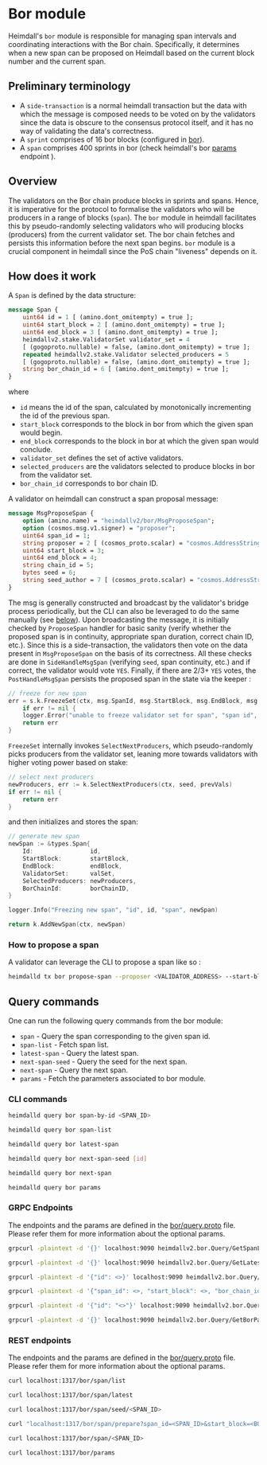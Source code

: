 # Bor module

Heimdall's `bor` module is responsible for managing span intervals and coordinating interactions with the Bor chain. Specifically, it determines when a new span can be proposed on Heimdall based on the current block number and the current span. 

## Preliminary terminology

* A `side-transaction` is a normal heimdall transaction but the data with which the message is composed needs to be voted on by the validators since the data is obscure to the consensus protocol itself, and it has no way of validating the data's correctness.
* A `sprint` comprises of 16 bor blocks (configured in [bor](https://github.com/maticnetwork/launch/blob/fe86ba6cd16e5c36067a5ae49c0bad62ce8b1c3f/mainnet-v1/sentry/validator/bor/genesis.json#L26C18-L28)).
* A `span` comprises 400 sprints in bor (check heimdall's bor [params](https://heimdall-api.polygon.technology/bor/params) endpoint ).

## Overview

The validators on the Bor chain produce blocks in sprints and spans. Hence, it is imperative for the protocol to formalise the validators who will be producers in a range of blocks (`span`). The `bor` module in heimdall facilitates this by pseudo-randomly selecting validators who will producing blocks (producers) from the current validator set. The bor chain fetches and persists this information before the next span begins. `bor` module is a crucial component in heimdall since the PoS chain "liveness" depends on it.

## How does it work

A `Span` is defined by the data structure:

```protobuf
message Span {
	uint64 id = 1 [ (amino.dont_omitempty) = true ];
	uint64 start_block = 2 [ (amino.dont_omitempty) = true ];
	uint64 end_block = 3 [ (amino.dont_omitempty) = true ];
	heimdallv2.stake.ValidatorSet validator_set = 4
	[ (gogoproto.nullable) = false, (amino.dont_omitempty) = true ];
	repeated heimdallv2.stake.Validator selected_producers = 5
	[ (gogoproto.nullable) = false, (amino.dont_omitempty) = true ];
	string bor_chain_id = 6 [ (amino.dont_omitempty) = true ];
}
```
where

* `id` means the id of the span, calculated by monotonically incrementing the id of the previous span.
* `start_block` corresponds to the block in bor from which the given span would begin.
* `end_block` corresponds to the block in bor at which the given span would conclude.
* `validator_set` defines the set of active validators.
* `selected_producers` are the validators selected to produce blocks in bor from the validator set.
* `bor_chain_id` corresponds to bor chain ID.

A validator on heimdall can construct a span proposal message:

```protobuf
message MsgProposeSpan {
	option (amino.name) = "heimdallv2/bor/MsgProposeSpan";
	option (cosmos.msg.v1.signer) = "proposer";
	uint64 span_id = 1;
	string proposer = 2 [ (cosmos_proto.scalar) = "cosmos.AddressString" ];
	uint64 start_block = 3;
	uint64 end_block = 4;
	string chain_id = 5;
	bytes seed = 6;
	string seed_author = 7 [ (cosmos_proto.scalar) = "cosmos.AddressString" ];
}
```

The msg is generally constructed and broadcast by the validator's bridge process periodically, but the CLI can also be leveraged to do the same manually (see [below](#how-does-it-work)). Upon broadcasting the message, it is initially checked by `ProposeSpan` handler for basic sanity (verify whether the proposed span is in continuity, appropriate span duration, correct chain ID, etc.). Since this is a side-transaction, the validators then vote on the data present in `MsgProposeSpan` on the basis of its correctness. All these checks are done in `SideHandleMsgSpan` (verifying `seed`, span continuity, etc.) and if correct, the validator would vote `YES`.
Finally, if there are 2/3+ `YES` votes, the `PostHandleMsgSpan` persists the proposed span in the state via the keeper :  

```go
// freeze for new span
err = s.k.FreezeSet(ctx, msg.SpanId, msg.StartBlock, msg.EndBlock, msg.ChainId, common.Hash(msg.Seed))
	if err != nil {
	logger.Error("unable to freeze validator set for span", "span id", msg.SpanId, "error", err)
	return err
}
```

`FreezeSet` internally invokes `SelectNextProducers`, which pseudo-randomly picks producers from the validator set, leaning more towards validators with higher voting power based on stake:

```go
// select next producers
newProducers, err := k.SelectNextProducers(ctx, seed, prevVals)
if err != nil {
	return err
}
```

and then initializes and stores the span:

```go
// generate new span
newSpan := &types.Span{
	Id:                id,
	StartBlock:        startBlock,
	EndBlock:          endBlock,
	ValidatorSet:      valSet,
	SelectedProducers: newProducers,
	BorChainId:        borChainID,
}

logger.Info("Freezing new span", "id", id, "span", newSpan)

return k.AddNewSpan(ctx, newSpan)
```

### How to propose a span

A validator can leverage the CLI to propose a span like so :

```bash
heimdalld tx bor propose-span --proposer <VALIDATOR_ADDRESS> --start-block <BOR_START_BLOCK> --span-id <SPAN_ID> --bor-chain-id <BOR_CHAIN_ID>
```

## Query commands

One can run the following query commands from the bor module:

* `span` - Query the span corresponding to the given span id.
* `span-list` - Fetch span list.
* `latest-span` - Query the latest span.
* `next-span-seed` - Query the seed for the next span.
* `next-span` - Query the next span.
* `params` - Fetch the parameters associated to bor module.

### CLI commands

```bash
heimdalld query bor span-by-id <SPAN_ID>
```

```bash
heimdalld query bor span-list
```

```bash
heimdalld query bor latest-span
```

```bash
heimdalld query bor next-span-seed [id]
```

```bash
heimdalld query bor next-span
```

```bash
heimdalld query bor params
```

### GRPC Endpoints

The endpoints and the params are defined in the [bor/query.proto](/proto/heimdallv2/bor/query.proto) file. Please refer them for more information about the optional params.

```bash
grpcurl -plaintext -d '{}' localhost:9090 heimdallv2.bor.Query/GetSpanList
```

```bash
grpcurl -plaintext -d '{}' localhost:9090 heimdallv2.bor.Query/GetLatestSpan
```

```bash
grpcurl -plaintext -d '{"id": <>}' localhost:9090 heimdallv2.bor.Query/GetNextSpanSeed
```

```bash
grpcurl -plaintext -d '{"span_id": <>, "start_block": <>, "bor_chain_id": "<>"}' localhost:9090 heimdallv2.bor.Query/GetNextSpan
```

```bash
grpcurl -plaintext -d '{"id": "<>"}' localhost:9090 heimdallv2.bor.Query/GetSpanById

```

```bash
grpcurl -plaintext -d '{}' localhost:9090 heimdallv2.bor.Query/GetBorParams
```


### REST endpoints

The endpoints and the params are defined in the [bor/query.proto](/proto/heimdallv2/bor/query.proto) file. Please refer them for more information about the optional params.

```bash
curl localhost:1317/bor/span/list
```

```bash
curl localhost:1317/bor/span/latest
```

```bash
curl localhost:1317/bor/span/seed/<SPAN_ID>
```

```bash
curl "localhost:1317/bor/span/prepare?span_id=<SPAN_ID>&start_block=<BOR_START_BLOCK>&bor_chain_id=<BOR_CHAIN_ID>"
```

```bash
curl localhost:1317/bor/span/<SPAN_ID>
```

```bash
curl localhost:1317/bor/params
```

